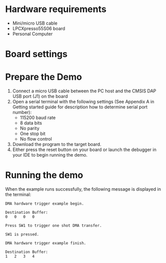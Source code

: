 Hardware requirements
=====================
- Mini/micro USB cable
- LPCXpresso55S06 board
- Personal Computer

Board settings
============

Prepare the Demo
===============
1.  Connect a micro USB cable between the PC host and the CMSIS DAP USB port (J1) on the board
2.  Open a serial terminal with the following settings (See Appendix A in Getting started guide for description how to determine serial port number):
    - 115200 baud rate
    - 8 data bits
    - No parity
    - One stop bit
    - No flow control
3.  Download the program to the target board.
4.  Either press the reset button on your board or launch the debugger in your IDE to begin running the demo.

Running the demo
================
When the example runs successfully, the following message is displayed in the terminal:
~~~~~~~~~~~~~~~~~~~~~~~~~~~~~~~~~~~~~~~~~~
DMA hardware trigger example begin.

Destination Buffer:
0	0	0	0	

Press SW1 to trigger one shot DMA transfer.

SW1 is pressed.

DMA hardware trigger example finish.

Destination Buffer:
1	2	3	4	
~~~~~~~~~~~~~~~~~~~~~~~~~~~~~~~~~~~~~~~~~~
